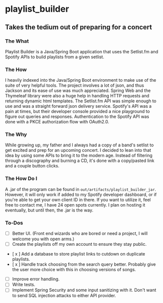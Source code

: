 # playlist_builder  
## Takes the tedium out of preparing for a concert  
### The What  
Playlist Builder is a Java/Spring Boot application that uses the Setlist.fm and Spotify APIs to build playlists from a given setlist.  
### The How  
I heavily indexed into the Java/Spring Boot environment to make use of the suite of very helpful tools. The project involves a lot of json, and thus Jackson and its ease of use was much appreciated. Spring Web and the Thymeleaf library were also a huge help in handling HTTP requests and returning dynamic html templates. The Setlist.fm API was simple enough to use and was a straight forward json delivery service. Spotify's API was a pain at times, but their developer console provided a nice playground to figure out queries and responses. Authentication to the Spotify API was done with a PKCE authorization flow with OAuth2.0.  
### The Why  
While growing up, my father and I always had a copy of a band's setlist to get excited and prep for an upcoming concert. I decided to lean into that idea by using some APIs to bring it to the modern age. Instead of filtering through a discography and burning a CD, it's done with a copy/pasted link and a couple button clicks.  
### The How Do I
A .jar of the program can be found in ```out/artifacts/playlist_builder_jar```. However, it will only work if added to my Spotify developer dashboard, or if you're able to get your own client ID in there. If you want to utilize it, feel free to contact me, I have 24 open spots currently. I plan on hosting it eventually, but until then, the .jar is the way.  
### To-Dos  
- [ ] Better UI. (Front end wizards who are bored or need a project, I will welcome you with open arms.)  
- [ ] Create the playlists off my own account to ensure they stay public.  
- [ x ] Add a database to store playlist links to cutdown on duplicate playlists.  
- [ x ] Handle track choosing from the search query better. Probably give the user more choice with this in choosing versions of songs.  
- [ ] Improve error handling.  
- [ ] Write tests.  
- [ ] Implement Spring Security and some input sanitizing with it. Don't want to send SQL injection attacks to either API provider.
